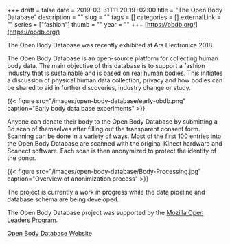 +++ 
draft = false
date = 2019-03-31T11:20:19+02:00
title = "The Open Body Database"
description = ""
slug = "" 
tags = []
categories = []
externalLink = ""
series = ["fashion"]
thumb = ""
year = ""
+++
[https://obdb.org/](https://obdb.org/)

The Open Body Database was recently exhibited at Ars Electronica 2018. 

The Open Body Database is an open-source platform for collecting human body data. The main objective of this database is to support a fashion industry that is sustainable and is based on real human bodies. This initiates a discussion of physical human data collection, privacy and how bodies can be shared to aid in further discoveries, industry change or study.

<!--
# The Problems

- Garment design is not based on real human bodies
- No human body data repository exists for designers and researchers looking to work with real human body forms
- Sharing body data is complex due to issues of privacy

The garment industry utilizes unproportional design sketches and standard pattern grading and sizing to continue the mass production value chain. Access to body database(s) can be expensive and restricted, and therefore not user friendly to designers, researchers or students wishing to access real human body data and shapes.

# The Solution

The Open Body Database will:

- Create and Open Body Database where anyone can access real human body data
- Create guides for anyone to contribute real body data
- Create an automated data anonymization system

If proper tools and real body shapes are provided, the cycle of mass produced garment production can be altered creating an era of customization, design based on reality and healthier fashion and body outlooks. Designers, researchers, and students can access real human bodies and data, truly extending fashion and research utilizing the rich diversity of body realities.
-->

{{< figure src="/images/open-body-database/early-obdb.png" caption="Early body data base experiments" >}}

Anyone can donate their body to the Open Body Database by submitting a 3d scan of themselves after filling out the transparent consent form. Scanning can be done in a variety of ways. Most of the first 100 entries into the Open Body Database are scanned with the original Kinect hardware and Scanect software. Each scan is then anonymized to protect the identity of the donor.

{{< figure src="/images/open-body-database/Body-Processing.jpg" caption="Overview of anonimization process" >}}

The project is currently a work in progress while the data pipeline and database schema are being developed.

The Open Body Database project was supported by the [Mozilla Open Leaders Program](https://foundation.mozilla.org/en/opportunity/mozilla-open-leaders/round-6/projects/projects---cohort-c/).

[Open Body Database Website](https://obdb.org/)